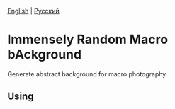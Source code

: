 [English](README.md) | [Русский](README.ru.md)
# Immensely Random Macro bAckground

Generate abstract background for macro photography.

## Using